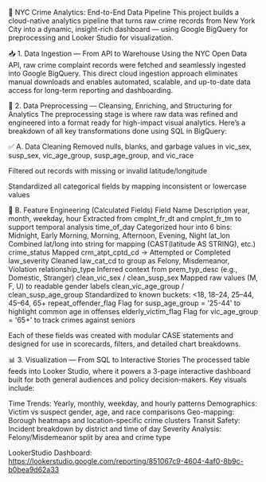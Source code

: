 🔄 NYC Crime Analytics: End-to-End Data Pipeline
This project builds a cloud-native analytics pipeline that turns raw crime records from New York City into a dynamic, insight-rich dashboard — using Google BigQuery for preprocessing and Looker Studio for visualization.

📥 1. Data Ingestion — From API to Warehouse
Using the NYC Open Data API, raw crime complaint records were fetched and seamlessly ingested into Google BigQuery. This direct cloud ingestion approach eliminates manual downloads and enables automated, scalable, and up-to-date data access for long-term reporting and dashboarding.

🧹 2. Data Preprocessing — Cleansing, Enriching, and Structuring for Analytics
The preprocessing stage is where raw data was refined and engineered into a format ready for high-impact visual analytics. Here’s a breakdown of all key transformations done using SQL in BigQuery:

✅ A. Data Cleaning
Removed nulls, blanks, and garbage values in vic_sex, susp_sex, vic_age_group, susp_age_group, and vic_race

Filtered out records with missing or invalid latitude/longitude

Standardized all categorical fields by mapping inconsistent or lowercase values

🧠 B. Feature Engineering (Calculated Fields)
Field Name	Description
year, month, weekday, hour	Extracted from cmplnt_fr_dt and cmplnt_fr_tm to support temporal analysis
time_of_day	Categorized hour into 6 bins: Midnight, Early Morning, Morning, Afternoon, Evening, Night
lat_lon	Combined lat/long into string for mapping (CAST(latitude AS STRING), etc.)
crime_status	Mapped crm_atpt_cptd_cd → Attempted or Completed
law_severity	Cleaned law_cat_cd to group as Felony, Misdemeanor, Violation
relationship_type	Inferred context from prem_typ_desc (e.g., Domestic, Stranger)
clean_vic_sex / clean_susp_sex	Mapped raw values (M, F, U) to readable gender labels
clean_vic_age_group / clean_susp_age_group	Standardized to known buckets: <18, 18–24, 25–44, 45–64, 65+
repeat_offender_flag	Flag for susp_age_group = '25-44' to highlight common age in offenses
elderly_victim_flag	Flag for vic_age_group = '65+' to track crimes against seniors

Each of these fields was created with modular CASE statements and designed for use in scorecards, filters, and detailed chart breakdowns.


📊 3. Visualization — From SQL to Interactive Stories
The processed table feeds into Looker Studio, where it powers a 3-page interactive dashboard built for both general audiences and policy decision-makers. Key visuals include:

Time Trends: Yearly, monthly, weekday, and hourly patterns
Demographics: Victim vs suspect gender, age, and race comparisons
Geo-mapping: Borough heatmaps and location-specific crime clusters
Transit Safety: Incident breakdown by district and time of day
Severity Analysis: Felony/Misdemeanor split by area and crime type


LookerStudio Dashboard: https://lookerstudio.google.com/reporting/851067c9-4604-4af0-8b9c-b0bea9d62a33
